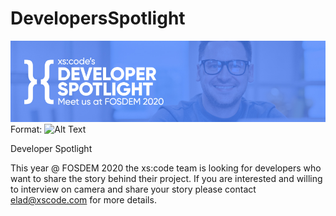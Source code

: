 # DevelopersSpotlight

![Developer Spotlight](/images/Banner_01_00000.jpg)
Format: ![Alt Text](https://valueopensource.github.io/DevelopersSpotlight/)

Developer Spotlight

This year @ FOSDEM 2020 the xs:code team is looking for developers who want to share the story behind their project.
If you are interested and willing to interview on camera and share your story please contact elad@xscode.com for more details.
